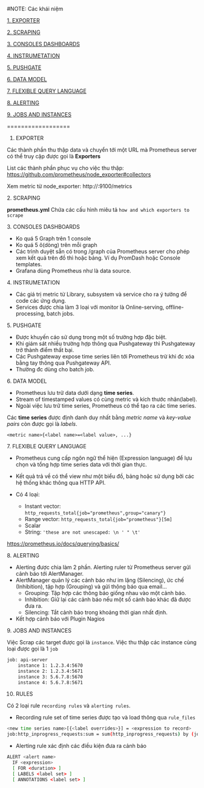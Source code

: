 #NOTE: Các khái niệm

[1. EXPORTER](#1)

[2. SCRAPING](#2)

[3. CONSOLES DASHBOARDS](#3)

[4. INSTRUMETATION](#4)

[5. PUSHGATE](#5)

[6. DATA MODEL](#6)

[7. FLEXIBLE QUERY LANGUAGE](#7)

[8. ALERTING](#8)

[9. JOBS AND INSTANCES](#9)

==================

<a name="1"></a>
1. EXPORTER

Các thành phần thu thập data và chuyển  tới một URL mà Prometheus server có thể truy cập được gọi là **Exporters**

List các thành phần phục vụ cho việc thu thập: https://github.com/prometheus/node_exporter#collectors

Xem metric từ node_exporter: http://<your-device-ip>:9100/metrics

<a name="2"></a>
2. SCRAPING

**prometheus.yml** Chứa các cấu hình miêu tả `how and which exporters to scrape` 

<a name="3"></a>
3. CONSOLES DASHBOARDS

- Ko quá 5 Graph trên 1 console
- Ko quá 5 ô(dòng) trên mỗi graph 
- Các trình duyệt sẵn có trong /graph của Prometheus server cho phép xem kết quả trên đồ thì hoặc bảng. Ví dụ PromDash hoặc Console templates.
- Grafana dùng Prometheus như là data source.

<a name="4"></a>
4. INSTRUMETATION

- Các giá trị metric từ Library, subsystem và service cho ra ý tưởng để code các ứng dụng.
- Services được chia làm 3 loại với monitor là Online-serving, offline-processing, batch jobs. 

<a name="5"></a>
5. PUSHGATE

- Được khuyến cáo sử dụng trong một số trường hợp đặc biệt.
- Khi giám sát nhiều trường hợp thông qua Pushgateway thì Pushgateway trở thành điểm thất bại.
- Các Pushgateway expose time series liên tới Prometheus trừ khi đc xóa bằng tay thông qua Pushgateway API.
- Thường đc dùng cho batch job. 

<a name="6"></a>
6. DATA MODEL

- Prometheus lưu trữ data dưới dạng **time series**. 
- Stream of timestamped values có cùng metric và kích thước nhãn(label). 
- Ngoài việc lưu trữ time series, Prometheus có thể tạo ra các time series. 

Các **time series** được định danh duy nhất bằng *metric name* và *key-value pairs* còn được gọi là *labels*. 

`<metric name>{<label name>=<label value>, ...}`

<a name="7"></a>
7. FLEXIBLE QUERY LANGUAGE

* Prometheus cung cấp ngôn ngữ thể hiện (Expression language) để lựu chọn và tổng hợp time series data với thời gian thực. 
* Kết quả trả về có thể view như một biểu đồ, bảng hoặc sử dụng bởi các hệ thống khác thông qua HTTP API.
* Có 4 loại:

	- Instant vector: `http_requests_total{job="prometheus",group="canary"}`
	- Range vector: `http_requests_total{job="prometheus"}[5m]`
	- Scalar
	- String: `'these are not unescaped: \n ' " \t'`

https://prometheus.io/docs/querying/basics/

<a name="8"></a>
8. ALERTING

* Alerting được chia làm 2 phần. Alerting ruler từ Prometheus server gửi cảnh báo tới AlertManager. 
* AlertManager quản lý các cảnh báo như im lặng (Silencing), ức chế (Inhibition), tập hợp (Grouping) và gửi thông báo qua email...
	- Grouping: Tập hợp các thông báo giống nhau vào một cảnh báo.
	- Inhibition: Giữ lại các cảnh báo nếu một số cảnh báo khác đã được đưa ra.
	- Silencing: Tắt cảnh báo trong khoảng thời gian nhất định.
* Kết hợp cảnh báo với Plugin Nagios

<a name="9"></a>
9. JOBS AND INSTANCES

Việc Scrap các target được gọi là `instance`. Việc thu thập các instance cùng loại được gọi là 1 `job`

```sh
job: api-server
	instance 1: 1.2.3.4:5670
	instance 2: 1.2.3.4:5671
	instance 3: 5.6.7.8:5670
	instance 4: 5.6.7.8:5671
```

10. RULES

Có 2 loại rule `recording rules` và `alerting rules`.

- Recording rule set of time series được tạo và load thông qua `rule_files`
```sh
<new time series name>[{<label overrides>}] = <expression to record>
job:http_inprogress_requests:sum = sum(http_inprogress_requests) by (job)
```
		
- Alerting rule xác định các điều kiện đưa ra cảnh báo

```sh
ALERT <alert name>
  IF <expression>
  [ FOR <duration> ]
  [ LABELS <label set> ]
  [ ANNOTATIONS <label set> ]
```


